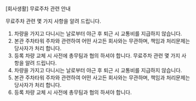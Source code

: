 [회사생활] 무료주차 관련 안내

무료주차 관련 몇 가지 사항을 알려 드립니다.
1.	차량을 가지고 다니시는 날로부터 야근 후 퇴근 시 교통비를 지급하지 않습니다.
2.	본관 주차타워 주차와 관련하여 어떤 사고든 회사와는 무관하며, 책임과 처리문제는 당사자가 처리 합니다.
3.	등록 차량 교체 시 사전에 총무팀과 협의 하셔야 합니다.
무료주차 관련 몇 가지 사항을 알려 드립니다.
1.	차량을 가지고 다니시는 날로부터 야근 후 퇴근 시 교통비를 지급하지 않습니다.
2.	본관 주차타워 주차와 관련하여 어떤 사고든 회사와는 무관하며, 책임과 처리문제는 당사자가 처리 합니다.
3.	등록 차량 교체 시 사전에 총무팀과 협의 하셔야 합니다.
